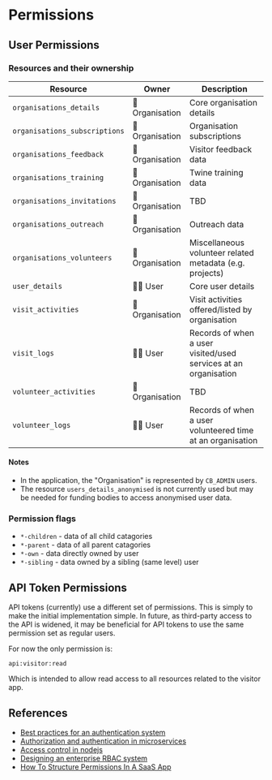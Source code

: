 # Permissions

## User Permissions
### Resources and their ownership
| Resource | Owner | Description |
|----------|-------|-------------|
| `organisations_details` | 🏢 Organisation | Core organisation details |
| `organisations_subscriptions` | 🏢 Organisation | Organisation subscriptions |
| `organisations_feedback` | 🏢 Organisation | Visitor feedback data |
| `organisations_training` | 🏢 Organisation | Twine training data |
| `organisations_invitations` | 🏢 Organisation | TBD |
| `organisations_outreach` | 🏢 Organisation | Outreach data |
| `organisations_volunteers` | 🏢 Organisation | Miscellaneous volunteer related metadata (e.g. projects) |
| `user_details` | 👩🏽 User | Core user details |
| `visit_activities` | 🏢 Organisation | Visit activities offered/listed by organisation |
| `visit_logs` | 👩🏽 User | Records of when a user visited/used services at an organisation |
| `volunteer_activities` | 🏢 Organisation | TBD |
| `volunteer_logs` | 👩🏽 User | Records of when a user volunteered time at an organisation |

#### Notes
* In the application, the "Organisation" is represented by `CB_ADMIN` users.
* The resource `users_details_anonymised` is not currently used but may be needed for funding bodies to access anonymised user data.

### Permission flags
* `*-children` - data of all child catagories
* `*-parent` - data of all parent catagories
* `*-own` - data directly owned by user
* `*-sibling` - data owned by a sibling (same level) user

## API Token Permissions
API tokens (currently) use a different set of permissions. This is simply to make the initial implementation simple. In future, as third-party access to the API is widened, it may be beneficial for API tokens to use the same permission set as regular users.

For now the only permission is:
```
api:visitor:read
```
Which is intended to allow read access to all resources related to the visitor app.

## References

- [Best practices for an authentication system](https://cybersecurity.ieee.org/blog/2016/06/02/design-best-practices-for-an-authentication-system/)
- [Authorization and authentication in microservices](https://initiate.andela.com/how-we-solved-authentication-and-authorization-in-our-microservice-architecture-994539d1b6e6)
- [Access control in nodejs](https://blog.nodeswat.com/implement-access-control-in-node-js-8567e7b484d1)
- [Designing an enterprise RBAC system](https://hackernoon.com/designing-an-enterprise-role-based-access-control-rbac-system-96e645c659b7)
- [How To Structure Permissions In A SaaS App](https://heapanalytics.com/blog/engineering/structure-permissions-saas-app)
